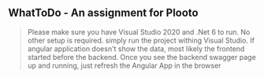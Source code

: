 ## WhatToDo - An assignment for Plooto
> Please make sure you have Visual Studio 2020 and .Net 6 to run. No other setup is required. simply run the project withing Visual Studio. 
> If angular application doesn't show the data, most likely the frontend started before the backend. Once you see the backend swagger page up and running, just refresh the Angular App in the browser
